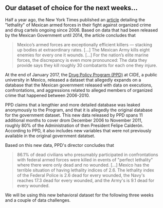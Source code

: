 ## Our dataset of choice for the next weeks...

Half a year ago, the New York Times published an [article](https://www.nytimes.com/2016/05/27/world/americas/mexican-militarys-high-kill-rate-raises-human-rights-fears.html?_r=1) detailing the "lethality" of Mexican armed forces in their fight against organized crime and drug cartels ongoing since 2006. Based on data that had been released by the Mexican Government until 2014, the article concludes that 

> Mexico’s armed forces are exceptionally efficient killers — stacking up bodies at extraordinary rates. [...] The Mexican Army kills eight enemies for every one it wounds. [...] For the nation’s elite marine forces, the discrepancy is even more pronounced: The data they provide says they kill roughly 30 combatants for each one they injure.

At the end of January 2017, the [Drug Policy Program (PPD)](http://www.politicadedrogas.org/) at CIDE, a public university in Mexico, released a dataset that allegedly expands on a database that the Mexican government released with data on executions, confrontations, and aggressions related to alleged members of organized crime that happened between 2006-2010. 

PPD claims that a lengthier and more detailed database was leaked anonymously to the Program, and that it is allegedly the original database for the government dataset. This new data released by PPD spans 11 additional months to cover drom December 2006 to November 2011, roughly 80% of the Administration of then President Felipe Calder&oacute;n. According to PPD, it also includes new variables that were not previously available in the original government datatset. 

Based on this new data, PPD's director concludes that  

> 86.1% of dead civilians who presumably participated in confrontations with federal armed forces were killed in events of "perfect lethality" where there were only dead and no wounded. [...] Mexico has the terrible situation of having lethality indices of 2.6. The lethality index of the Federal Police is 2.6 dead for every wounded, the Navy's reaches 17.3 dead for every wounded, and the Army's is 9.1 dead for every wounded. 

We will be using this new behavioral dataset for the following three weeks and a couple of data challenges. 

<!--
Some things to do before class on 2/15:

* make sure you can run the munging script [`Gather_ConfrontationsData_170209.R`](src/data/Gather_ConfrontationsData_170209.R) and you understand what's going on
* read the [data dictionary](references/README.md)
* start exploring the dataset `ConfrontationsData_170209.csv`
* bring questions on the dataset if you have any (I'll be your sherpa on this one)


 Data Challenge 1 (due on 2/22 at 6PM) will be posted *here* right before class on 2/15.


## Data Challenge 1 (due on 2/22 at 6PM)

With this new dataset, please address the following: 

1. Can you replicate the 86.1% number? the overall lethality ratio? the ratios for the Federal Police, Navy and Army? 
    * Provide a visualization that presents this information neatly. 
    * Please show the exact computations you used to calculate them (most likely than not, you'll need to do some additional munging in the data to get there)
    * If you could not replicate them, please show why and the difference relative to your own computations (also, include a neat graph that summarizes this)
	* Be very explicit: What are you assuming to generate these computations?

2. Now you know the data more intimately. Think a little bit more about it, and answer the following questions:
  * Is this the right metric to look at? Why or why not? 
  * What is the "lethality index" showing explicitly? What is it not showing? What is the definition assuming?
  * With the same available data, can you think of an alternative way to capture the same construct? Is it "better"? 
  * What additional information would you need to better understand the data?
  * What additional information could help you better capture the construct behind the "lethality index"

This is a team assignment. Please create a file on your team GitHub repo where you answer the challenge, including links to your code, graphs. 



## Data Challenge 2 (due on 3/22 at 6PM)


1. Ask two (2) questions that might help you understand better the dynamics of violence contained on our datas et. Apply one algorithm per question and share your insights from each analysis. [50 pts]  Remember: a non-finding is also a finding! It tells you whether a question is worth pursuing further or not.
	* perform the necessary transformations in your data - if any are needed, and explain why you did that
	* show the output from your analysis in a consumable form
	* be explicit about the limitations of your anaylisis, due to estimation or to the data itself
	* did you find something interesting? what is that? does your finding suggest this question is worth pursuing further? why or why not?
	* if you did not find something interesting, explain why, and whether there is some additional information that would help in answering your question
	* provide your code, and a single visualization per question that summarizes your finding 
	* phrase your finding for each question in two ways: 
		* one sentence that summarizes your insight
		* one paragraph that reflects all nuance in your insight 
	* make sure to also include your code 

2. Formulate two (2) conditional hypotheses that you seek to investigate with the data. One of your hypotheses should condition on two variables (as the example on the slides), and the other should condition on three variables. [50 pts]
    * formulate each one of your hypotheses explicitly in substantive terms (as opposed to statistical terms) using 2-3 lines at most
	* show exactly how each one of your hypotheses translates into the marginal effect that you will seek to estimate from the data 
	* show the output from your analysis in a consumable form
	* show all your computations to estimate the corresponding marginal effect and its standard error
	* be explicit in your assumptions
	* be explicit in the limitations of your inferences
	* phrase your finding for each question in two ways: 
		* one sentence that summarizes your insight
		* one paragraph that reflects all nuance in your insight 
	* make sure to also include your code 

This is a team assignment. Please create a file on your team GitHub repo where you answer the challenge, including links to your code, and graphs. 


 -->